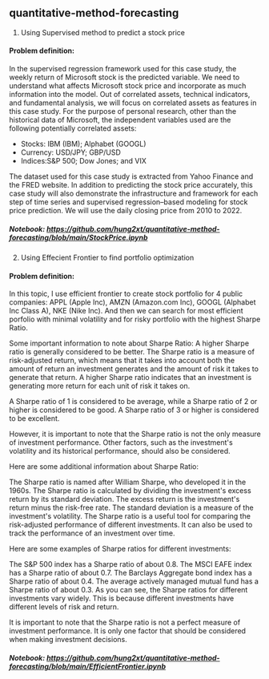 ## quantitative-method-forecasting
1. Using Supervised method to predict a stock price
#### Problem definition: 
In the supervised regression framework used for this case study, the weekly return of Microsoft stock is the predicted variable. We need to understand what affects Microsoft stock price and incorporate as much information into the model. Out of correlated assets, technical indicators, and fundamental analysis, we will focus on correlated assets as features in this case study. For the purpose of personal research, other than the historical data of Microsoft, the independent variables used are the following potentially correlated assets:
  - Stocks: IBM (IBM); Alphabet (GOOGL)
  - Currency: USD/JPY; GBP/USD
  - Indices:S&P 500; Dow Jones; and VIX

The dataset used for this case study is extracted from Yahoo Finance and the FRED website. In addition to predicting the stock price accurately, this case study will also demonstrate the infrastructure and framework for each step of time series and supervised regression–based modeling for stock price prediction. We will use the daily closing price from 2010 to 2022.

##### Notebook: https://github.com/hung2xt/quantitative-method-forecasting/blob/main/StockPrice.ipynb

2. Using Effecient Frontier to find portfolio optimization
#### Problem definition:
In this topic, I use efficient frontier to create stock portfolio for 4 public companies: APPL (Apple Inc), AMZN (Amazon.com Inc), GOOGL (Alphabet Inc Class A), NKE (Nike Inc).
And then we can search for most efficient porfolio with minimal volatility and for risky portfolio with the highest Sharpe Ratio.

Some important information to note about Sharpe Ratio:
A higher Sharpe ratio is generally considered to be better. The Sharpe ratio is a measure of risk-adjusted return, which means that it takes into account both the amount of return an investment generates and the amount of risk it takes to generate that return. A higher Sharpe ratio indicates that an investment is generating more return for each unit of risk it takes on.

A Sharpe ratio of 1 is considered to be average, while a Sharpe ratio of 2 or higher is considered to be good. A Sharpe ratio of 3 or higher is considered to be excellent.

However, it is important to note that the Sharpe ratio is not the only measure of investment performance. Other factors, such as the investment's volatility and its historical performance, should also be considered.

Here are some additional information about Sharpe Ratio:

The Sharpe ratio is named after William Sharpe, who developed it in the 1960s.
The Sharpe ratio is calculated by dividing the investment's excess return by its standard deviation.
The excess return is the investment's return minus the risk-free rate.
The standard deviation is a measure of the investment's volatility.
The Sharpe ratio is a useful tool for comparing the risk-adjusted performance of different investments. It can also be used to track the performance of an investment over time.

Here are some examples of Sharpe ratios for different investments:

The S&P 500 index has a Sharpe ratio of about 0.8.
The MSCI EAFE index has a Sharpe ratio of about 0.7.
The Barclays Aggregate bond index has a Sharpe ratio of about 0.4.
The average actively managed mutual fund has a Sharpe ratio of about 0.3.
As you can see, the Sharpe ratios for different investments vary widely. This is because different investments have different levels of risk and return.

It is important to note that the Sharpe ratio is not a perfect measure of investment performance. It is only one factor that should be considered when making investment decisions.

##### Notebook: https://github.com/hung2xt/quantitative-method-forecasting/blob/main/EfficientFrontier.ipynb
